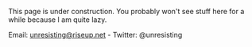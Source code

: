 This page is under construction. You probably won't see stuff here for a while because I am quite lazy.

Email: unresisting@riseup.net -
Twitter: @unresisting 
